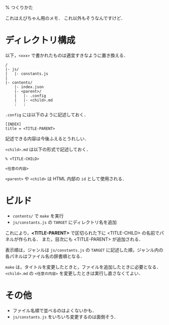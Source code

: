 % つくりかた

これはえびちゃん用のメモ．
これ以外もそうなんですけど．

# ディレクトリ構成
以下，`<xxx>` で書かれたものは適宜すきなように置き換える．

```
/
|- js/
|   |- constants.js
|
|- contents/
    |- index.json
    |- <parent>/
    |   |- .config
    |   |- <child>.md
    :   :
```

`.config` には以下のように記述しておく．
```
[INDEX]
title = <TITLE-PARENT>
```
記述できる内容は今後ふえるとうれしい．

`<child>.md` は以下の形式で記述しておく．
```
% <TITLE-CHILD>

<任意の内容>
```

`<parent>` や `<child>` は HTML 内部の `id` として使用される．

# ビルド

- `contents/` で `make` を実行
- `js/constants.js` の `TARGET` にディレクトリ名を追加

これにより，**\<TITLE-PARENT\>** で区切られた下に \<TITLE-CHILD\> の名前でパネルが作られる．
また，目次にも \<TITLE-PARENT\> が追加される．

表示順は，ジャンルは `js/constants.js` の `TARGET` に記述した順，ジャンル内の各パネルはファイル名の辞書順となる．

`make` は，タイトルを変更したときと，ファイルを追加したときに必要となる．
`<child>.md` の `<任意の内容>` を変更したときは実行し直さなくてよい．

# その他

- ファイル名順で並べるのはよくないかも．
- `js/constants.js` をいちいち変更するのは面倒そう．